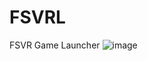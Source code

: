 # FSVRL
FSVR Game Launcher
![image](https://github.com/user-attachments/assets/85933518-a92f-4483-b2ce-f8499d1a56f9)

